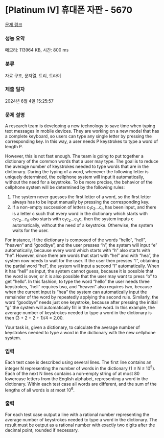 # [Platinum IV] 휴대폰 자판 - 5670 

[문제 링크](https://www.acmicpc.net/problem/5670) 

### 성능 요약

메모리: 113964 KB, 시간: 800 ms

### 분류

자료 구조, 문자열, 트리, 트라이

### 제출 일자

2024년 6월 4일 15:25:57

### 문제 설명

<p>A research team is developing a new technology to save time when typing text messages in mobile devices. They are working on a new model that has a complete keyboard, so users can type any single letter by pressing the corresponding key. In this way, a user needs P keystrokes to type a word of length P.</p>

<p>However, this is not fast enough. The team is going to put together a dictionary of the common words that a user may type. The goal is to reduce the average number of keystrokes needed to type words that are in the dictionary. During the typing of a word, whenever the following letter is uniquely determined, the cellphone system will input it automatically, without the need for a keystroke. To be more precise, the behavior of the cellphone system will be determined by the following rules:</p>

<ol>
	<li>The system never guesses the first letter of a word, so the first letter always has to be input manually by pressing the corresponding key.</li>
	<li>If a non-empty succession of letters c<sub>1</sub>c<sub>2</sub>...c<sub>n</sub> has been input, and there is a letter c such that every word in the dictionary which starts with c<sub>1</sub>c<sub>2</sub>...c<sub>n</sub> also starts with c<sub>1</sub>c<sub>2</sub>...c<sub>n</sub>c, then the system inputs c automatically, without the need of a keystroke. Otherwise, the system waits for the user.</li>
</ol>

<p>For instance, if the dictionary is composed of the words “hello”, “hell”, “heaven” and “goodbye”, and the user presses “h”, the system will input “e” automatically, because every word which starts with “h” also starts with “he”. However, since there are words that start with “hel” and with “hea”, the system now needs to wait for the user. If the user then presses “l”, obtaining the partial word “hel”, the system will input a second “l” automatically. When it has “hell” as input, the system cannot guess, because it is possible that the word is over, or it is also possible that the user may want to press “o” to get “hello”. In this fashion, to type the word “hello” the user needs three keystrokes, “hell” requires two, and “heaven” also requires two, because when the current input is “hea” the system can automatically input the remainder of the word by repeatedly applying the second rule. Similarly, the word “goodbye” needs just one keystroke, because after pressing the initial “g” the system will automatically fill in the entire word. In this example, the average number of keystrokes needed to type a word in the dictionary is then (3 + 2 + 2 + 1)/4 = 2.00.</p>

<p>Your task is, given a dictionary, to calculate the average number of keystrokes needed to type a word in the dictionary with the new cellphone system.</p>

### 입력 

 <p>Each test case is described using several lines. The first line contains an integer N representing the number of words in the dictionary (1 ≤ N ≤ 10<sup>5</sup>). Each of the next N lines contains a non-empty string of at most 80 lowercase letters from the English alphabet, representing a word in the dictionary. Within each test case all words are different, and the sum of the lengths of all words is at most 10<sup>6</sup>.</p>

### 출력 

 <p>For each test case output a line with a rational number representing the average number of keystrokes needed to type a word in the dictionary. The result must be output as a rational number with exactly two digits after the decimal point, rounded if necessary.</p>

